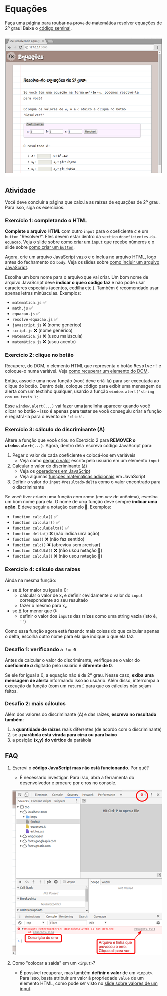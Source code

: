 # Equações

Faça uma página para ~~roubar na prova de matemática~~ resolver equações
de 2º grau! Baixe o [código seminal][seminal].

![Resultado final desejado para o exercício](imgs/resultado-final.png)

[seminal]: https://github.com/willsallum/cefet_front_end_math/archive/main.zip


## Atividade

Você deve concluir a página que calcula as raízes de equações de 2º grau. Para isso, siga os exercícios.

### Exercício 1: completando o HTML

**Complete o arquivo HTML** com outro `input` para o coeficiente _c_ e um `button`
"Resolver!". Eles devem estar dentro da `section` `#coeficientes-da-equacao`.
Veja o slide sobre [como criar um `input`][input] que recebe números e
o slide sobre [como criar um `button`][button].

Agora, crie um arquivo JavaScript vazio e o inclua no arquivo HTML, logo antes do
fechamento do `body`. Veja os slides sobre 
[como incluir um arquivo JavaScript][incluindo-js].

Escolha um bom nome para o arquivo que vai criar. 
Um bom nome de arquivo JavaScript deve
**indicar o que o código faz** e não pode
usar caracteres especiais (acentos, cedilha etc.).
Também é recomendado usar apenas letras minúsculas.
Exemplos:

- `matematica.js` ✅
- `math.js` ✅
- `equacao.js` ✅
- `resolve-equacao.js` ✅
- `javascript.js` ❌ (nome genérico)
- `script.js` ❌ (nome genérico)
- `Matematica.js` ❌ (usou maiúscula)
- `matemática.js` ❌ (usou acento)


### Exercício 2: clique no botão

Recupere, do DOM, o elemento HTML que representa o botão
<kbd>Resolver!</kbd> e coloque-o numa variável. Veja
[como recuperar um elemento do DOM][recuperar-elemento-dom].

Então, associe uma nova função (você deve criá-la) para ser
executada ao clique do botão. Dentro dela, coloque código
para exibir uma mensagem de alerta com um textinho qualquer,
usando a função `window.alert('string com um texto');`.

Esse `window.alert(...)` vai fazer uma janelinha aparecer quando
você clicar no botão - isso é apenas para testar se você conseguiu
criar a função e registrá-la para o evento de `'click'`.


### Exercício 3: cálculo do discriminante (Δ)

Altere a função que você criou no Exercício 2 para 
**REMOVER o `window.alert(...)`**. Agora, dentro dela,
escreva código JavaScript para:

1. Pegar o valor de cada coeficiente e colocá-los em variáveis
   - Veja como [pegar o valor][valor-do-input] escrito pelo
     usuário em um elemento `input`
1. Calcular o valor do discriminante (Δ)
   - Veja os [operadores em JavaScript][operadores]
   - Veja algumas [funções matemáticas adicionais][funcoes-matematicas]
     em JavaScript
1. Definir o valor do `input` `#resultado-delta` como o valor
   encontrado para o discriminante

Se você tiver criado uma função com nome (em vez de anônima), 
escolha um bom nome para ela. O nome de uma função
deve sempre **indicar uma ação**. E deve seguir a 
notação camelo 🐪. Exemplos:

- `function calcula()` ✅
- `function calcular()` ✅
- `function calculaDelta()` ✅
- `function delta()` ❌ (não indica uma ação)
- `function aaa()` ❌ (não faz sentido)
- `function calc()` ❌ (abreviou sem precisar)
- `function CALCULA()` ❌ (não usou notação 🐪)
- `function Calcula()` ❌ (não usou notação 🐪)


### Exercício 4: cálculo das raízes

Ainda na mesma função:

- se Δ for maior ou igual a 0:
  - calcular o valor de x₁ e definir devidamente o valor
    do `input` correspondente ao seu resultado
  - fazer o mesmo para x₂
- se Δ for menor que 0:
  - definir o valor dos `input`s das raízes como uma
    string vazia (isto é, `''`)

Como essa função agora está fazendo mais coisas do que calcular apenas o delta,
escolha outro nome para ela que indique o que ela faz.


### Desafio 1: verificando `a != 0`

Antes de calcular o valor do discriminante, verifique se o valor
do **coeficiente _a_** digitado pelo usuário é **diferente de 0**.

Se ele for igual a 0, a equação não é de 2º grau. Nesse caso,
**exiba uma mensagem de alerta** informando isso ao usuário. Além disso,
interrompa a execução da função (com um `return;`) para que os
cálculos não sejam feitos.


### Desafio 2: mais cálculos

Além dos valores do discriminante (Δ) e das raízes, **escreva no resultado também**:

1. a **quantidade de raízes** reais diferentes (de acordo com o discriminante)
1. se a **parábola está virada para cima ou para baixo**
1. a posição **(x,y) do vértice** da parábola


## FAQ

1. Escrevi o **código JavaScript mas não está funcionando**. Por quê?
   - É necessário investigar. Para isso, abra a ferramenta do desenvolvedor e procure por erros no console.

   ![Imagem mostrando como ver os erros JavaScript na ferramenta do desenvolvedor](imgs/erro-js.png)
1. Como "colocar a saída" em um `<input>`?
   - É possível recuperar, mas também **definir o valor**
     de um `<input>`. Para isso, basta atribuir um valor
     à propriedade `value` de um elemento HTML, como
     pode ser visto no
     [slide sobre valores de um input][valor-do-input].

[input]: https://willsallum.github.io/cefet_front_end/classes/js1/#campo-de-entrada-numerica
[button]: https://willsallum.github.io/cefet_front_end/classes/js1/#botoes-de-acao
[incluindo-js]: https://willsallum.github.io/cefet_front_end/classes/js1/#inserindo-javascript-na-pagina
[recuperar-elemento-dom]: https://willsallum.github.io/cefet_front_end/classes/js1/#recuperando-elemento-dom
[valor-do-input]: https://willsallum.github.io/cefet_front_end/classes/js1/#valor-do-input
[operadores]: https://willsallum.github.io/cefet_front_end/classes/js0/#operadores
[funcoes-matematicas]: https://willsallum.github.io/cefet_front_end/classes/js0/#o-objeto-math
